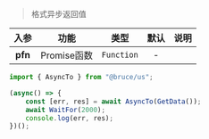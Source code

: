 > 格式异步返回值

入参|功能|类型|默认|说明
:-:|:-:|:-:|:-:|-
**pfn**|Promise函数|`Function`|-

```js
import { AsyncTo } from "@bruce/us";

(async() => {
	const [err, res] = await AsyncTo(GetData());
	await WaitFor(2000);
	console.log(err, res);
})();
```